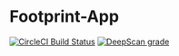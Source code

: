 # Footprint-App

[![CircleCI Build Status](https://circleci.com/gh/sblackstealth/Footprint-App/tree/master.png?circle-token=061f377bdfdf75f2bf14cdd0585da7822358afd9)](https://circleci.com/gh/sblackstealth/Footprint-App/tree/master)
[![DeepScan grade](https://deepscan.io/api/teams/6048/projects/7909/branches/87893/badge/grade.svg)](https://deepscan.io/dashboard#view=project&tid=6048&pid=7909&bid=87893)
